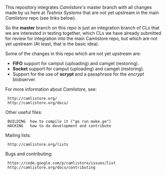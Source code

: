 This repository integrates *Camlistore's* master branch with all changes
made by us here at *Toshnix Systems* that are not yet upstream in the
main *Camlistore* repo (see links below).

So the **master** branch on this repo is just an integration branch
of CLs that we are interested in testing together, which CLs we have
already submitted for review for integration into the main Camlistore
repo, but which are not yet upstream (At least, that is the basic
idea).

Some of the changes in this repo which are not yet upstream are:

* **FIFO** support for camput (uploading) and camget (restoring).
* **Socket** support for camput (uploading) and camget (restoring).
* Support for the use of **scrypt** and a passphrase for the *encrypt* blobserver.


For more information about *Camlistore*, see:

     http://camlistore.org/
     http://camlistore.org/docs/

Other useful files:

     BUILDING  how to compile it ("go run make.go")
     HACKING   how to do development and contribute

Mailing lists:

     http://camlistore.org/lists

Bugs and contributing:

     https://code.google.com/p/camlistore/issues/list
     http://camlistore.org/docs/contributing
